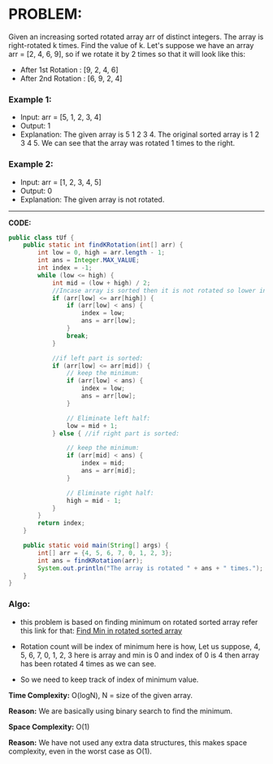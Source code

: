 # PROBLEM:
Given an increasing sorted rotated array arr of distinct integers. The array is right-rotated k times. Find the value of k.
Let's suppose we have an array arr = [2, 4, 6, 9], so if we rotate it by 2 times so that it will look like this:
- After 1st Rotation : [9, 2, 4, 6]
- After 2nd Rotation : [6, 9, 2, 4]

### Example 1:

- Input: arr = [5, 1, 2, 3, 4]
- Output: 1
- Explanation: The given array is 5 1 2 3 4. The original sorted array is 1 2 3 4 5. We can see that the array was rotated 1 times to the right.

### Example 2:

- Input: arr = [1, 2, 3, 4, 5]
- Output: 0
- Explanation: The given array is not rotated.

---

**CODE:**
```java
public class tUf {
    public static int findKRotation(int[] arr) {
        int low = 0, high = arr.length - 1;
        int ans = Integer.MAX_VALUE;
        int index = -1;
        while (low <= high) {
            int mid = (low + high) / 2;
            //Incase array is sorted then it is not rotated so lower index element will be rotation value (0 for sure)
            if (arr[low] <= arr[high]) {
                if (arr[low] < ans) {
                    index = low;
                    ans = arr[low];
                }
                break;
            }

            //if left part is sorted:
            if (arr[low] <= arr[mid]) {
                // keep the minimum:
                if (arr[low] < ans) {
                    index = low;
                    ans = arr[low];
                }

                // Eliminate left half:
                low = mid + 1;
            } else { //if right part is sorted:

                // keep the minimum:
                if (arr[mid] < ans) {
                    index = mid;
                    ans = arr[mid];
                }

                // Eliminate right half:
                high = mid - 1;
            }
        }
        return index;
    }

    public static void main(String[] args) {
        int[] arr = {4, 5, 6, 7, 0, 1, 2, 3};
        int ans = findKRotation(arr);
        System.out.println("The array is rotated " + ans + " times.");
    }
}
```

### Algo:
- this problem is based on finding minimum on rotated sorted array
refer this link for that:
[Find Min in rotated sorted array](https://github.com/Hardi185/DSAByStrivers/blob/main/Binary%20Search/10.%20Find%20Min%20in%20rotated%20sorted%20array.md)
- Rotation count will be index of minimum here is how,
Let us suppose, 4, 5, 6, 7, 0, 1, 2, 3 here is array
and min is 0 and index of 0 is 4 then array has been rotated 4 times as we can see.

- So we need to keep track of index of minimum value.

**Time Complexity:** O(logN), N = size of the given array.

**Reason:** We are basically using binary search to find the minimum.

**Space Complexity:** O(1)

**Reason:** We have not used any extra data structures, this makes space complexity, even in the worst case as O(1).
